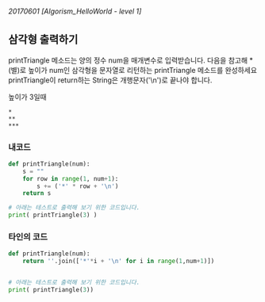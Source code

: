 ###### 20170601 [Algorism_HelloWorld - level 1]

## 삼각형 출력하기 

printTriangle 메소드는 양의 정수 num을 매개변수로 입력받습니다.
다음을 참고해 *(별)로 높이가 num인 삼각형을 문자열로 리턴하는 printTriangle 메소드를 완성하세요
printTriangle이 return하는 String은 개행문자('\n')로 끝나야 합니다.

높이가 3일때

	*
	**
	***
	
### 내코드 

```python
def printTriangle(num):
    s = ""
    for row in range(1, num+1):
        s += ('*' * row + '\n')
    return s

# 아래는 테스트로 출력해 보기 위한 코드입니다.
print( printTriangle(3) )
```


### 타인의 코드 

```python
def printTriangle(num):
    return ''.join(['*'*i + '\n' for i in range(1,num+1)])


# 아래는 테스트로 출력해 보기 위한 코드입니다.
print( printTriangle(3))
```
